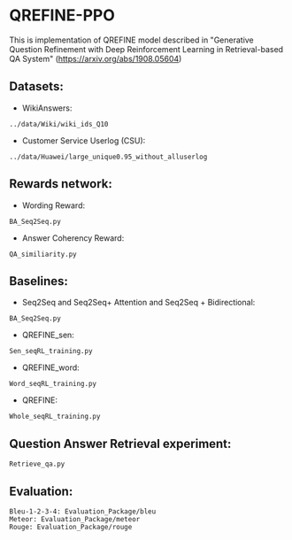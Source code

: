 # QREFINE-PPO
This is implementation of QREFINE model described in "Generative Question Refinement with Deep Reinforcement Learning in Retrieval-based QA System" (https://arxiv.org/abs/1908.05604)
## Datasets:
* WikiAnswers:
```
../data/Wiki/wiki_ids_Q10
```
* Customer Service Userlog (CSU):
```
../data/Huawei/large_unique0.95_without_alluserlog
```
## Rewards network:
* Wording Reward:
```
BA_Seq2Seq.py
```
*	Answer Coherency Reward:
```
QA_similiarity.py
```
## Baselines:
*	Seq2Seq and Seq2Seq+ Attention and Seq2Seq + Bidirectional:
```
BA_Seq2Seq.py
```
*	QREFINE_sen:
```
Sen_seqRL_training.py
```
*	QREFINE_word:
```
Word_seqRL_training.py
```
*	QREFINE:
```
Whole_seqRL_training.py
```
## Question Answer Retrieval experiment: 
```
Retrieve_qa.py
```
## Evaluation:
```
Bleu-1-2-3-4: Evaluation_Package/bleu
Meteor: Evaluation_Package/meteor
Rouge: Evaluation_Package/rouge
```
